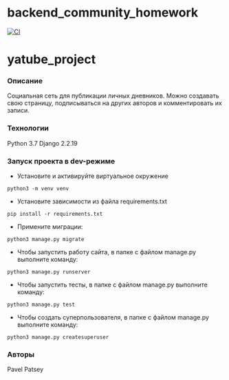 # backend_community_homework

[![CI](https://github.com/yandex-praktikum/hw02_community/actions/workflows/python-app.yml/badge.svg?branch=master)](https://github.com/yandex-praktikum/hw02_community/actions/workflows/python-app.yml)

# yatube_project
### Описание
Социальная сеть для публикации личных дневников. Можно создавать свою страницу, подписываться на других авторов и комментировать их записи.
### Технологии
Python 3.7
Django 2.2.19
### Запуск проекта в dev-режиме
- Установите и активируйте виртуальное окружение
```
python3 -m venv venv
```
- Установите зависимости из файла requirements.txt
```
pip install -r requirements.txt
``` 
- Примените миграции:
```
python3 manage.py migrate
```
- Чтобы запустить работу сайта, в папке с файлом manage.py выполните команду:
```
python3 manage.py runserver
```
- Чтобы запустить тесты, в папке с файлом manage.py выполните команду:
```
python3 manage.py test
```
- Чтобы создать суперпользователя, в папке с файлом manage.py выполните команду:
```
python3 manage.py createsuperuser
```

### Авторы
Pavel Patsey 
